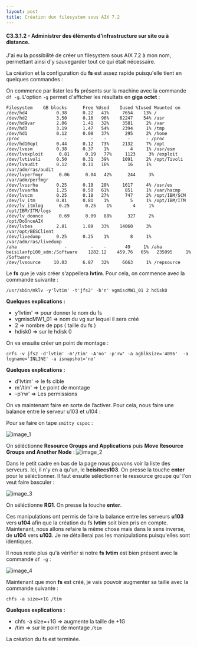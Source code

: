 ```yaml
---
layout: post
title: Création dun filesystem sous AIX 7.2
---
```


#### C3.3.1.2 - Administrer des éléments d’infrastructure sur site ou à distance.

J'ai eu la possibilité de créer un filesystem sous AIX 7.2 à mon nom, permettant ainsi d'y sauvegarder tout ce qui était nécessaire. 

La création et la configuration du __fs__ est assez rapide puisqu'elle tient en quelques commandes :

On commence par lister les __fs__ présents sur la machine avec la commande `df -g`. L'option `-g` permet d'afficher les résultats en __giga octet__ :

```
Filesystem    GB blocks      Free %Used    Iused %Iused Mounted on
/dev/hd4           0.38      0.22   41%     7654    13% /
/dev/hd2           3.50      0.16   96%    62247    54% /usr
/dev/hd9var        2.06      1.41   32%     3581     2% /var
/dev/hd3           3.19      1.47   54%     2394     1% /tmp
/dev/hd1           0.12      0.08   37%      295     2% /home
/proc                 -         -    -        -      - /proc
/dev/hd10opt       0.44      0.12   73%     2132     7% /opt
/dev/lvesm         0.38      0.37    1%        4     1% /usr/esm
/dev/lvexploit      0.81      0.19   77%     1123     3% /exploit
/dev/lvtivoli      0.50      0.31   39%     1091     2% /opt/Tivoli
/dev/lvaudit       0.12      0.11   16%       16     1% /var/adm/ras/audit
/dev/lvperfmgr      0.06      0.04   42%      244     3% /var/adm/perfmgr
/dev/lvusrha       0.25      0.18   28%     1617     4% /usr/es
/dev/lvvarha       1.25      0.50   61%      851     1% /var/hacmp
/dev/lvscm         0.25      0.18   27%      747     2% /opt/IBM/SCM
/dev/lv_itm        0.81      0.81    1%        5     1% /opt/IBM/ITM
/dev/lv_itmlog      0.25      0.25    1%        4     1% /opt/IBM/ITM/logs
/dev/lv_doonce      0.69      0.09   88%      327     2% /opt/DoOnceAIX
/dev/lvbes         2.81      1.89   33%    14060     3% /var/opt/BESClient
/dev/livedump      0.25      0.25    1%        8     1% /var/adm/ras/livedump
/aha                  -         -    -       49     1% /aha
beisilanfp100_adm:/Software    1282.12    459.76   65%   235095     1% /Software
/dev/lvsource     10.03      6.87   32%     6663     1% /repsource
```

Le __fs__ que je vais créer s'appellera __lvtim__. Pour cela, on commence avec la commande suivante :
```
/usr/sbin/mklv -y'lvtim' -t'jfs2' -b'n' vgmiscMW1_01 2 hdisk0
```
__Quelques explications :__
- y'lvtim' => pour donner le nom du fs
-  vgmiscMW1_01 => nom du vg sur lequel il sera créé
-  2 => nombre de pps ( taille du fs )
- hdisk0 => sur le hdisk 0
 
On va ensuite créer un point de montage :
```
crfs -v jfs2 -d'lvtim' -m'/tim' -A'no' -p'rw' -a agblksize='4096'  -a logname='INLINE' -a isnapshot='no'   
```
__Quelques explications :__
- d'lvtim' => le fs cible
- m'/tim' => Le point de montage
- -p'rw' => Les permissions

On va maintenant faire en sorte de l’activer. Pour cela, nous faire une balance entre le serveur u103 et u104 :

Pour se faire on tape `smitty cspoc` :

![image_1](http://image.noelshack.com/fichiers/2019/35/2/1566896958-1.png) 

On séléctionne __Resource Groups and Applications__ puis __Move Resource Groups and Another Node__ :
![image_2](http://image.noelshack.com/fichiers/2019/35/2/1566897092-3.png)

Dans le petit cadre en bas de la page nous pouvons voir la liste des serveurs. Ici, il n'y en a qu'un, le __beisitecs103__. On presse la touche __enter__ pour le séléctionner. Il faut ensuite séléctionner le ressource groupe qu' l'on veut faire basculer :

![image_3](http://image.noelshack.com/fichiers/2019/35/2/1566897030-2.png)

On séléctionne __RG1__. On presse la touche __enter__. 

Ces manipulations ont permis de faire la balance entre les serveurs __u103__ vers __u104__ afin que la création du fs __lvtim__ soit bien pris en compte. Maintenant, nous allons refaire la même chose mais dans le sens inverse, de __u104__ vers __u103__. Je ne détaillerai pas les manipulations puisqu'elles sont identiques. 

Il nous reste plus qu'à vérifier si notre __fs__ __lvtim__ est bien présent avec la commande `df -g` :

![image_4](http://image.noelshack.com/fichiers/2019/35/2/1566897440-5.jpg)

Maintenant que mon __fs__ est créé, je vais pouvoir augmenter sa taille avec la commande suivante :

```
chfs -a size=+1G /tim
```

__Quelques explications :__

- chfs -a size=+1G => augmente la taille de +1G
- /tim => sur le point de montage `/tim`


La création du fs est terminée.
